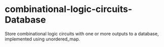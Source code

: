 # combinational-logic-circuits-Database
Store combinational logic circuits with one or more outputs to a database, implemented using unordered_map.
